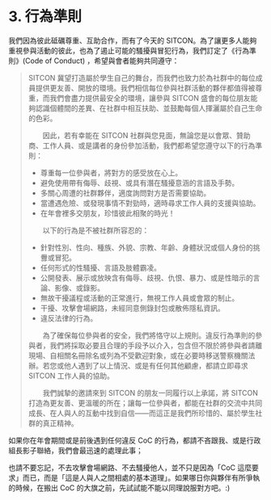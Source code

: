 # 3. 行為準則

我們因為彼此砥礪尊重、互助合作，而有了今天的 SITCON。為了讓更多人能夠重視參與活動的彼此，也為了遏止可能的騷擾與冒犯行為，我們訂定了《行為準則》(Code of Conduct) ，希望與會者能夠共同遵守：

> SITCON 冀望打造屬於學生自己的舞台，而我們也致力於為社群中的每位成員提供更友善、開放的環境。我們相信每位參與社群活動的夥伴都值得被尊重，而我們會盡力提供最安全的環境，讓參與 SITCON 盛會的每位朋友能夠認識個體間的差異、在社群中相互扶助、並鼓勵每個人揮灑屬於自己生命的色彩。
>
>　　因此，若有幸能在 SITCON 社群與您見面，無論您是以會眾、贊助商、工作人員、或是講者的身份參加活動，我們都希望您遵守以下的行為準則：
>
> * 尊重每一位參與者，將對方的感受放在心上。
> * 避免使用帶有侮辱、歧視、或具有潛在騷擾意涵的言語及手勢。
> * 多關心周遭的社群夥伴，適度詢問對方是否需要協助。
> * 當遭遇危險、或發現事情不對勁時，適時尋求工作人員的支援與協助。
> * 在年會裡多交朋友，珍惜彼此相聚的時光！
>
>　　以下的行為是不被社群所容忍的：
>
> * 針對性別、性向、種族、外貌、宗教、年齡、身體狀況或個人身份的挑釁或冒犯。
> * 任何形式的性騷擾、言語及肢體霸凌。
> * 公開發表、展示或放映含有侮辱、歧視、仇恨、暴力、或是性暗示的言論、影像、或錄影。
> * 無故干擾議程或活動的正常進行，無視工作人員或會眾的制止。
> * 干擾、攻擊會場網路，未經同意側錄封包或散佈隱私資訊。
> * 違反法律的行為。
>
>　　為了確保每位參與者的安全，我們將恪守以上規則。違反行為準則的參與者，我們將採取必要且合理的手段予以介入，包含但不限於將參與者請離現場、自相關名冊除名或列為不受歡迎對象，或在必要時移送警察機關法辦。若您或他人遇到了以上情況、或是有任何其他顧慮，都請立即尋求 SITCON 工作人員的協助。
>
>　　我們誠摯的邀請來到 SITCON 的朋友一同履行以上承諾，將 SITCON 打造為更友善、更溫暖的所在；讓每一位參與者，都能在社群的交流中共同成長、在人與人的互動中找到自信——而這正是我們所珍惜的、屬於學生社群的真正精神。

如果你在年會期間或是前後遇到任何違反 CoC 的行為，都請不吝跟我、或是行政組長影子聯絡，我們會最迅速的處理此事；

也請不要忘記，不去攻擊會場網路、不去騷擾他人，並不只是因為「CoC 這麼要求」而已，而是「這是人與人之間相處的基本道理」。如果哪日你與夥伴有所爭執的時候，在搬出 CoC 的大旗之前，先試試能不能以同理說服對方吧。:)
